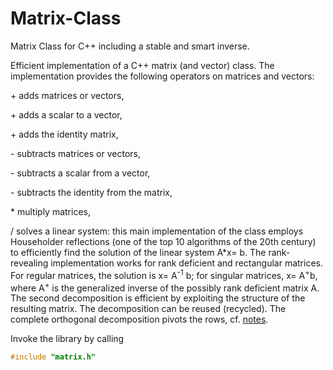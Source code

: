 # Matrix-Class
Matrix Class for C++ including a stable and smart inverse.

Efficient implementation of a C++ matrix (and vector) class. 
The implementation provides the following operators on matrices and vectors:

\+ adds matrices or vectors,

\+ adds a scalar to a vector,

\+ adds the identity matrix,

\- subtracts matrices or vectors,

\- subtracts a scalar from a vector,

\- subtracts the identity from the matrix,

\* multiply matrices,

\/ solves a linear system: this main implementation of the class employs Householder reflections (one of the top 10 algorithms of the 20th century) to efficiently find the solution of the linear system A\*x= b.
The rank-revealing implementation works for rank deficient and rectangular matrices.
For regular matrices, the solution is x= A<sup>-1</sup> b; for singular matrices, x= A<sup>\+</sup>b, where A<sup>\+</sup> is the generalized inverse of the possibly rank deficient matrix A. The second decomposition is efficient by exploiting the structure of the resulting matrix. The decomposition can be reused (recycled).
The complete orthogonal decomposition pivots the rows, cf. [notes](https://www.tu-chemnitz.de/mathematik/fima/public/mathematischeStatistik.pdf#page=113).

Invoke the library by calling
```cpp
#include "matrix.h"
```
